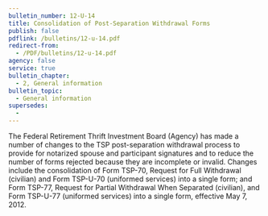 ```yaml
---
bulletin_number: 12-U-14
title: Consolidation of Post-Separation Withdrawal Forms
publish: false
pdflink: /bulletins/12-u-14.pdf
redirect-from:
  - /PDF/bulletins/12-u-14.pdf
agency: false
service: true
bulletin_chapter:
  - 2, General information
bulletin_topic:
  - General information
supersedes:
  -
---
```


The Federal Retirement Thrift Investment Board (Agency) has made a number of changes to the TSP post-separation withdrawal process to provide for notarized spouse and participant signatures and to reduce the number of forms rejected because they are incomplete or invalid. Changes include the consolidation of Form TSP-70, Request for Full Withdrawal (civilian) and Form TSP-U-70 (uniformed services) into a single form; and Form TSP-77, Request for Partial Withdrawal When Separated (civilian), and Form TSP-U-77 (uniformed services) into a single form, effective May 7, 2012.
